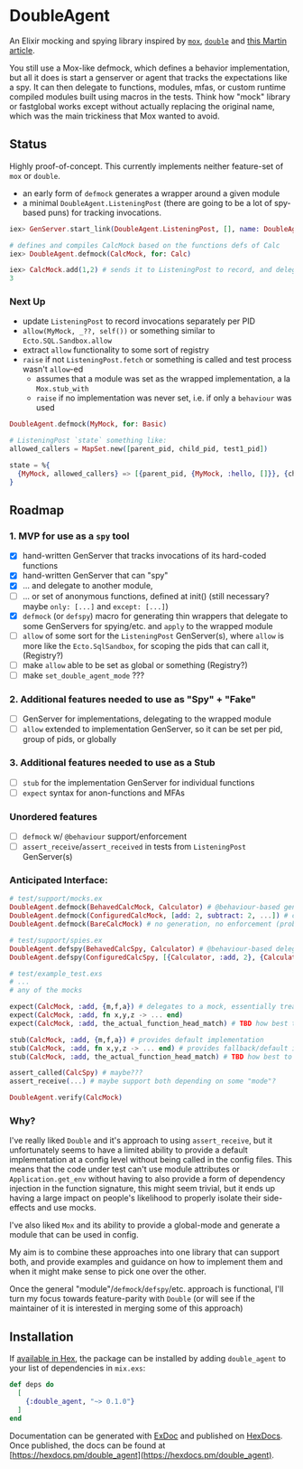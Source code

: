 # DoubleAgent

An Elixir mocking and spying library inspired by [`mox`](https://github.com/dashbitco/mox), [`double`](https://github.com/sonerdy/double) and [this Martin article](https://martinfowler.com/articles/mocksArentStubs.html).

You still use a Mox-like defmock, which defines a behavior implementation, but all it does is start a genserver or agent that tracks the expectations like a spy. It can then delegate to functions, modules, mfas, or custom runtime compiled modules built using macros in the tests. Think how "mock" library or fastglobal works except without actually replacing the original name, which was the main trickiness that Mox wanted to avoid.

## Status
Highly proof-of-concept. This currently implements neither feature-set of `mox` or `double`.

- an early form of `defmock` generates a wrapper around a given module
- a minimal `DoubleAgent.ListeningPost` (there are going to be a lot of spy-based puns) for tracking invocations.
```elixir
iex> GenServer.start_link(DoubleAgent.ListeningPost, [], name: DoubleAgent.ListeningPost)

# defines and compiles CalcMock based on the functions defs of Calc
iex> DoubleAgent.defmock(CalcMock, for: Calc)

iex> CalcMock.add(1,2) # sends it to ListeningPost to record, and delegates to Calc
3

```

### Next Up
- update `ListeningPost` to record invocations separately per PID
- `allow(MyMock, _??, self())` or something similar to `Ecto.SQL.Sandbox.allow`
- extract `allow` functionality to some sort of registry
- `raise` if not `ListeningPost.fetch` or something is called and test process wasn't `allow`-ed
  - assumes that a module was set as the wrapped implementation, a la `Mox.stub_with`
  - `raise` if no implementation was never set, i.e. if only a `behaviour` was used

```elixir
DoubleAgent.defmock(MyMock, for: Basic)

# ListeningPost `state` something like:
allowed_callers = MapSet.new([parent_pid, child_pid, test1_pid])

state = %{
  {MyMock, allowed_callers} => [{parent_pid, {MyMock, :hello, []}}, {child_pid, {MyMock, :foo, [:bar]}}]
}
```


## Roadmap

### 1. MVP for use as a `spy` tool
- [x] hand-written GenServer that tracks invocations of its hard-coded functions
- [x] hand-written GenServer that can "spy"
- [x] ... and delegate to another module,
- [ ] ... or set of anonymous functions, defined at init() (still necessary? maybe `only: [...]` and `except: [...]`)
- [x] `defmock` (or `defspy`) macro for generating thin wrappers that delegate to some GenServers for spying/etc. and `apply` to the wrapped module
- [ ] `allow` of some sort for the `ListeningPost` GenServer(s), where `allow` is more like the `Ecto.SqlSandbox`, for scoping the pids that can call it, (Registry?)
- [ ] make `allow` able to be set as global or something (Registry?)
- [ ] make `set_double_agent_mode` ???

### 2. Additional features needed to use as "Spy" + "Fake"
- [ ] GenServer for implementations, delegating to the wrapped module
- [ ] `allow` extended to implementation GenServer, so it can be set per pid, group of pids, or globally

### 3. Additional features needed to use as a Stub
- [ ] `stub` for the implementation GenServer for individual functions
- [ ] `expect` syntax for anon-functions and MFAs

### Unordered features
- [ ] `defmock` w/ `@behaviour` support/enforcement
- [ ] `assert_receive`/`assert_received` in tests from `ListeningPost` GenServer(s)

### Anticipated Interface:
```elixir
# test/support/mocks.ex
DoubleAgent.defmock(BehavedCalcMock, Calculator) # @behaviour-based generation and enforcement
DoubleAgent.defmock(ConfiguredCalcMock, [add: 2, subtract: 2, ...]) # config-based generation, no enforcement, (maybe only in alpha???)
DoubleAgent.defmock(BareCalcMock) # no generation, no enforcement (probably only in alpha)

# test/support/spies.ex
DoubleAgent.defspy(BehavedCalcSpy, Calculator) # @behaviour-based delegation
DoubleAgent.defspy(ConfiguredCalcSpy, [{Calculator, :add, 2}, {Calculator, :subtract, 2}, ...]) # config-based delegation

# test/example_test.exs
# ...
# any of the mocks

expect(CalcMock, :add, {m,f,a}) # delegates to a mock, essentially treating it like a spy
expect(CalcMock, :add, fn x,y,z -> ... end)
expect(CalcMock, :add, the_actual_function_head_match) # TBD how best to implement this

stub(CalcMock, :add, {m,f,a}) # provides default implementation
stub(CalcMock, :add, fn x,y,z -> ... end) # provides fallback/default implementation, checks matches of `expect`s first
stub(CalcMock, :add, the_actual_function_head_match) # TBD how best to implement this, maybe not worth it?

assert_called(CalcSpy) # maybe???
assert_receive(...) # maybe support both depending on some "mode"?

DoubleAgent.verify(CalcMock)
```

### Why?
I've really liked `Double` and it's approach to using `assert_receive`, but it unfortunately seems to have a limited ability to provide a default implementation at a config level without being called in the config files.
This means that the code under test can't use module attributes or `Application.get_env` without having to also provide a form of dependency injection in the function signature, this might seem trivial, but it ends up having a large impact on people's likelihood to properly isolate their side-effects and use mocks.

I've also liked `Mox` and its ability to provide a global-mode and generate a module that can be used in config.

My aim is to combine these approaches into one library that can support both, and provide examples and guidance on how to implement them and when it might make sense to pick one over the other.

Once the general "module"/`defmock`/`defspy`/etc. approach is functional, I'll turn my focus towards feature-parity with `Double` (or will see if the maintainer of it is interested in merging some of this approach)
## Installation

If [available in Hex](https://hex.pm/docs/publish), the package can be installed
by adding `double_agent` to your list of dependencies in `mix.exs`:

```elixir
def deps do
  [
    {:double_agent, "~> 0.1.0"}
  ]
end
```

Documentation can be generated with [ExDoc](https://github.com/elixir-lang/ex_doc)
and published on [HexDocs](https://hexdocs.pm). Once published, the docs can
be found at [https://hexdocs.pm/double_agent](https://hexdocs.pm/double_agent).
